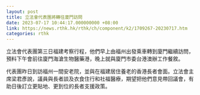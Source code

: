 ```yaml
---
layout: post
title: 立法會代表團將轉往廈門訪問
date: 2023-07-17 10:44:17.000000000 +08:00
link: https://news.rthk.hk/rthk/ch/component/k2/1709267-20230717.htm
categories: rthk
---
```


立法會代表團第三日福建考察行程，他們早上由福州出發乘車轉到廈門繼續訪問，預料下午會前往廈門海滄生物醫藥港，晚上就與廈門巿委台港澳辦工作餐敘。

代表團昨日到訪福州一間安老院，並與在福建居住養老的香港長者會面。立法會主席梁君彥說，議員與長者談及衣食住行和社福醫療，期望把他們意見帶回議會，有助日後訂立更貼地、更到位的長者支援政策。
